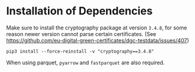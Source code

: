 # Installation of Dependencies

Make sure to install the cryptography package at version `3.4.8`, for some reason newer version cannot parse certain certificates. (See https://github.com/eu-digital-green-certificates/dgc-testdata/issues/407)

`pip3 install --force-reinstall -v "cryptography==3.4.8"`

When using parquet, `pyarrow` and `fastparquet` are also required.